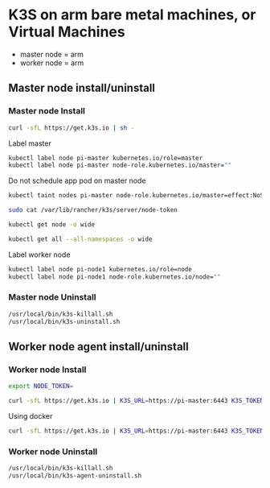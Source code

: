 # K3S on arm bare metal machines, or Virtual Machines

<!-- UL -->
* master node = arm
* worker node = arm

## Master node install/uninstall

### Master node Install

```bash
curl -sfL https://get.k3s.io | sh -
```

Label master

```bash
kubectl label node pi-master kubernetes.io/role=master
kubectl label node pi-master node-role.kubernetes.io/master=""
```

Do not schedule app pod on master node

```bash
kubectl taint nodes pi-master node-role.kubernetes.io/master=effect:NoSchedule
```

```bash
sudo cat /var/lib/rancher/k3s/server/node-token

kubectl get node -o wide

kubectl get all --all-namespaces -o wide
```

Label worker node

``` bash
kubectl label node pi-node1 kubernetes.io/role=node
kubectl label node pi-node1 node-role.kubernetes.io/node=""
```

### Master node Uninstall

``` bash
/usr/local/bin/k3s-killall.sh
/usr/local/bin/k3s-uninstall.sh
```

## Worker node agent install/uninstall

### Worker node Install

```bash
export NODE_TOKEN=

curl -sfL https://get.k3s.io | K3S_URL=https://pi-master:6443 K3S_TOKEN=${NODE_TOKEN} sh -
```

Using docker

```bash
curl -sfL https://get.k3s.io | K3S_URL=https://pi-master:6443 K3S_TOKEN=${NODE_TOKEN} sh -s - --docker
```

### Worker node Uninstall

```bash
/usr/local/bin/k3s-killall.sh
/usr/local/bin/k3s-agent-uninstall.sh
```
